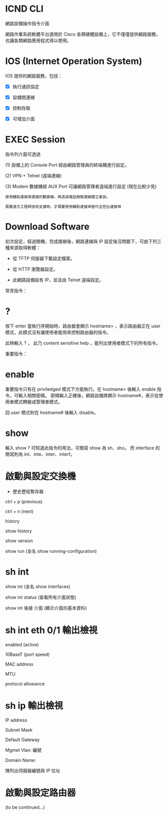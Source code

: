 # ICND CLI
網路設備操作指令介面


網路作業系統軟體平台適用於 Cisco 各類硬體設備上，它不僅僅提供網路服務，也讓各類網路應用程式得以使用。

# IOS (Internet Operation System)

IOS 提供的網路服務，包括：

- [x] 執行通訊協定

- [x] 設備間連線

- [x] 控制存取

- [x] 可增加介面

# EXEC Session

指令列介面可透過

(1) 設備上的 Console Port 經由網路管理員的終端機進行設定。

(2) VPN + Telnet (遠端連線)

(3) Modem 數據機經 AUX Port 可讓網路管理者遠端進行設定 (現在比較少見)

    使用輔助連接埠連接的數據機，再透過電話撥號連線建立會談。

    需要遠方工程師技術支援時，才需要使用輔助連接埠替代主控台連接埠
    
# Download Software

初次設定，經過開機，完成接線後，網路連線與 IP 設定後沒問題下，可由下列三種來源取得軟體：

* 從 TFTP 伺服器下載設定檔案。

* 從 HTTP 瀏覽器設定。

* 此網路設備設有 IP，並且由 Telnet 遠端設定。

常見指令：

# ?

按下 enter 當執行序開始時，路由器會顯示 hostname> ，表示路由器正在 user 模式，此模式沒有讓使用者能用來控制路由器的指令。

此時輸入 ? ， 此乃 content sensitive help ，能列出使用者模式下的所有指令。

重要指令：

# enable

重要指令只有在 priviledged 模式下方能執行。在 hostname> 後輸入 enable 指令，可輸入相關密碼。
密碼輸入正確後，網路設備將顯示 hostname#，表示從使用者模式轉變成管理者模式。

回 user 模式則在 hostname# 後輸入 disable。

# show

輸入 show ? 可知道此指令的用法，可簡寫 show 為 sh、sho。
而 interface 的簡寫則為 int、inte、inter、interf。

# 啟動與設定交換機

* 歷史歷程暫存器

ctrl + p (previous)

ctrl + n (next)

history

show history

show version

show run (全名 show running-configuration)

# sh int 

show int (全名 show interfaces)

show int status (查看所有介面狀態)

show int 後接 介面 (顯示介面的基本資料)

# sh int eth 0/1 輸出檢視

enabled (active)

10BaseT (port speed)

MAC address

MTU

protocol allowance

# sh ip 輸出檢視

IP address

Subnet Mask

Default Gateway

Mgmet Vlan: 編號

Domain Name:

陳列出伺服器編號與 IP 位址

# 啟動與設定路由器


(to be continued...)






